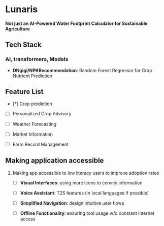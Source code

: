 # Lunaris
__Not just an AI-Powered Water Footprint Calculator for Sustainable Agriculture__

## Tech Stack
### AI, transformers, Models
- **DNgigi/NPKRecommendation**:  Random Forest Regressor for Crop Nutrient Prediction 



## Feature List
- [*] Crop prediction
- [ ] Personalized Crop Advisory
- [ ] Weather Forecasting
- [ ] Market Information
- [ ] Farm Record Management


## Making application accessible
1. Making app accessible to low literacy users to improve adoption rates
    -[ ] **Visual Interfaces**: using more icons to convey information
    -[ ] **Voice Assistant**: T2S features (in local languages if possible)
    -[ ] **Simplified Navigation**: design intuitive user flows
    -[ ] **Offline Functionality**: ensuring tool usage w/o constant internet access
 



